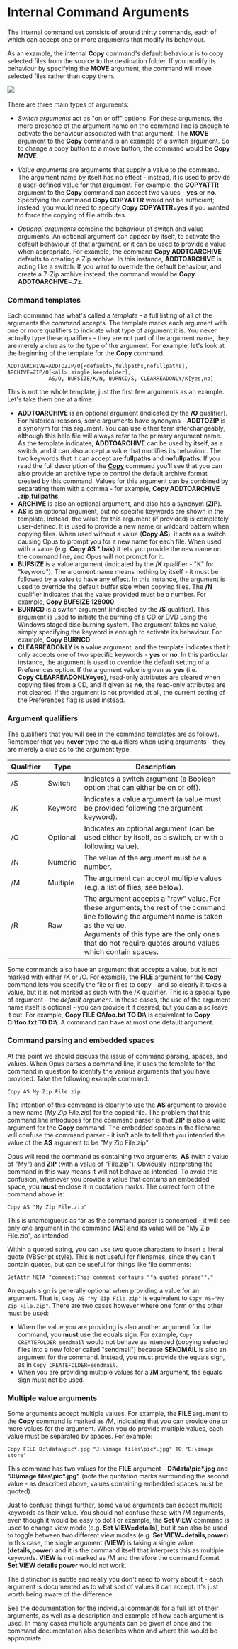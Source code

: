 # Internal Command Arguments

The internal command set consists of around thirty commands, each of which can accept one or more arguments that modify its behaviour.

As an example, the internal **Copy** command's default behaviour is to copy selected files from the source to the destination folder. If you modify its behaviour by specifying the **MOVE** argument, the command will move selected files rather than copy them.

![](/Manual/images/media/copy_vs_move.png) 

There are three main types of arguments:

- *Switch arguments* act as "on or off" options. For these arguments, the mere presence of the argument name on the command line is enough to activate the behaviour associated with that argument.
  The **MOVE** argument to the **Copy** command is an example of a switch argument. So to change a copy button to a move button, the command would be **Copy MOVE**.

- *Value arguments* are arguments that supply a value to the command. The argument name by itself has no effect - instead, it is used to provide a user-defined value for that argument.
  For example, the **COPYATTR** argument to the **Copy** command can accept two values - **yes** or **no**. Specifying the command **Copy COPYATTR** would not be sufficient; instead, you would need to specify **Copy COPYATTR=yes** if you wanted to force the copying of file attributes.

- *Optional arguments* combine the behaviour of switch and value arguments. An optional argument can appear by itself, to activate the default behaviour of that argument, or it can be used to provide a value when appropriate.
  For example, the command **Copy ADDTOARCHIVE** defaults to creating a Zip archive. In this instance, **ADDTOARCHIVE** is acting like a switch. If you want to override the default behaviour, and create a 7-Zip archive instead, the command would be **Copy ADDTOARCHIVE=.7z**. 

### Command templates

Each command has what's called a *template* - a full listing of all of the arguments the command accepts. The template marks each argument with one or more qualifiers to indicate what type of argument it is. You never actually type these qualifiers - they are not part of the argument name, they are merely a clue as to the type of the argument. For example, let's look at the beginning of the template for the **Copy** command.

    ADDTOARCHIVE=ADDTOZIP/O[<default>,fullpaths,nofullpaths], ARCHIVE=ZIP/O[<all>,single,keepfolder],
                 AS/O, BUFSIZE/K/N, BURNCD/S, CLEARREADONLY/K[yes,no]

This is not the whole template, just the first few arguments as an example. Let's take them one at a time:

- **ADDTOARCHIVE** is an optional argument (indicated by the **/O** qualifier). For historical reasons, some arguments have synonyms - **ADDTOZIP** is a synonym for this argument. You can use either term interchangeably, although this help file will always refer to the primary argument name. As the template indicates, **ADDTOARCHIVE** can be used by itself, as a switch, and it can also accept a value that modifies its behaviour. The two keywords that it can accept are **fullpaths** and **nofullpaths**. If you read the full description of the **[Copy](/Manual/reference/command_reference/internal_commands/copy.md)** command you'll see that you can also provide an archive type to control the default archive format created by this command. Values for this argument can be combined by separating them with a comma - for example, **Copy ADDTOARCHIVE .zip,fullpaths**.
- **ARCHIVE** is also an optional argument, and also has a synonym (**ZIP**).
- **AS** is an optional argument, but no specific keywords are shown in the template. Instead, the value for this argument (if provided) is completely user-defined. It is used to provide a new name or wildcard pattern when copying files. When used without a value (**Copy AS**), it acts as a switch causing Opus to prompt you for a new name for each file. When used with a value (e.g. **Copy AS \*.bak**) it lets you provide the new name on the command line, and Opus will not prompt for it.
- **BUFSIZE** is a value argument (indicated by the **/K** qualifier - "K" for "keyword"). The argument name means nothing by itself - it must be followed by a value to have any effect. In this instance, the argument is used to override the default buffer size when copying files. The **/N** qualifier indicates that the value provided must be a number. For example, **Copy BUFSIZE 128000**.
- **BURNCD** is a switch argument (indicated by the **/S** qualifier). This argument is used to initiate the burning of a CD or DVD using the Windows staged disc burning system. The argument takes no value, simply specifying the keyword is enough to activate its behaviour. For example, **Copy BURNCD**.
- **CLEARREADONLY** is a value argument, and the template indicates that it only accepts one of two specific keywords - **yes** or **no**. In this particular instance, the argument is used to override the default setting of a Preferences option. If the argument value is given as **yes** (i.e. **Copy CLEARREADONLY=yes**), read-only attributes are cleared when copying files from a CD, and if given as **no**, the read-only attributes are not cleared. If the argument is not provided at all, the current setting of the Preferences flag is used instead.

### Argument qualifiers

The qualifiers that you will see in the command templates are as follows. Remember that you **never** type the qualifiers when using arguments - they are merely a clue as to the argument type.

<table>
<thead>
<tr class="header">
<th>Qualifier</th>
<th>Type</th>
<th>Description</th>
</tr>
</thead>
<tbody>
<tr class="odd">
<td>/S</td>
<td>Switch</td>
<td>Indicates a switch argument (a Boolean option that can either be on or off).</td>
</tr>
<tr class="even">
<td>/K</td>
<td>Keyword</td>
<td>Indicates a value argument (a value must be provided following the argument keyword).</td>
</tr>
<tr class="odd">
<td>/O</td>
<td>Optional</td>
<td>Indicates an optional argument (can be used either by itself, as a switch, or with a following value).</td>
</tr>
<tr class="even">
<td>/N</td>
<td>Numeric</td>
<td>The value of the argument must be a number.</td>
</tr>
<tr class="odd">
<td>/M</td>
<td>Multiple</td>
<td>The argument can accept multiple values (e.g. a list of files; see below).</td>
</tr>
<tr class="even">
<td>/R</td>
<td>Raw</td>
<td>The argument accepts a "raw" value. For these arguments, the rest of the command line following the argument name is taken as the value.<br />
Arguments of this type are the only ones that do not require quotes around values which contain spaces.</td>
</tr>
</tbody>
</table>

Some commands also have an argument that accepts a value, but is not marked with either /K or /O. For example, the **FILE** argument for the **Copy** command lets you specify the file or files to copy - and so clearly it takes a value, but it is not marked as such with the /K qualifier. This is a special type of argument - the *default argument*. In these cases, the use of the argument name itself is optional - you can provide it if desired, but you can also leave it out. For example, **Copy FILE C:\foo.txt TO D:\\** is equivalent to **Copy C:\foo.txt TO D:\\**. A command can have at most one default argument.

### Command parsing and embedded spaces

At this point we should discuss the issue of command parsing, spaces, and values. When Opus parses a command line, it uses the template for the command in question to identify the various arguments that you have provided. Take the following example command:

`Copy AS My Zip File.zip`

The intention of this command is clearly to use the **AS** argument to provide a new name (*My Zip File.zip*) for the copied file. The problem that this command line introduces for the command parser is that **ZIP** is also a valid argument for the **Copy** command. The embedded spaces in the filename will confuse the command parser - it isn't able to tell that you intended the value of the **AS** argument to be "My Zip File.zip"

Opus will read the command as containing two arguments, **AS** (with a value of "My") and **ZIP** (with a value of "File.zip"). Obviously interpreting the command in this way means it will not behave as intended. To avoid this confusion, whenever you provide a value that contains an embedded space, you **must** enclose it in quotation marks. The correct form of the command above is:

`Copy AS "My Zip File.zip"`

This is unambiguous as far as the command parser is concerned - it will see only one argument in the command (**AS**) and its value will be "My Zip File.zip", as intended.

Within a quoted string, you can use two quote characters to insert a literal quote (VBScript style). This is not useful for filenames, since they can't contain quotes, but can be useful for things like file comments:

`SetAttr META "comment:This comment contains ""a quoted phrase""."`

An equals sign is generally optional when providing a value for an argument. That is, `Copy AS "My Zip File.zip"` is equivalent to `Copy AS="My Zip File.zip"`. There are two cases however where one form or the other must be used:

- When the value you are providing is also another argument for the command, you **must** use the equals sign. For example, `Copy CREATEFOLDER sendmail` would not behave as intended (copying selected files into a new folder called "sendmail") because **SENDMAIL** is also an argument for the command. Instead, you must provide the equals sign, as in `Copy CREATEFOLDER=sendmail`.
- When you are providing multiple values for a **/M** argument, the equals sign must not be used.

### Multiple value arguments

Some arguments accept multiple values. For example, the **FILE** argument to the **Copy** command is marked as /M, indicating that you can provide one or more values for the argument. When you do provide multiple values, each value must be separated by spaces. For example:

`Copy FILE D:\data\pic*.jpg "J:\image files\pic*.jpg" TO "E:\image store"`

This command has two values for the **FILE** argument - **D:\data\pic\*.jpg** and **"J:\image files\pic\*.jpg"** (note the quotation marks surrounding the second value - as described above, values containing embedded spaces must be quoted).

Just to confuse things further, some value arguments can accept multiple keywords as their value. You should not confuse these with /M arguments, even though it would be easy to do! For example, the **Set VIEW** command is used to change view mode (e.g. **Set VIEW=details**), but it can also be used to toggle between two different view modes (e.g. **Set VIEW=details,power**). In this case, the single argument (**VIEW**) is taking a single value (**details,power**) and it is the command itself that interprets this as multiple keywords. **VIEW** is not marked as /M and therefore the command format **Set VIEW details power** would not work.

The distinction is subtle and really you don't need to worry about it - each argument is documented as to what sort of values it can accept. It's just worth being aware of the difference.

See the documentation for the [individual commands](/Manual/reference/command_reference/internal_commands/README.md) for a full list of their arguments, as well as a description and example of how each argument is used. In many cases multiple arguments can be given at once and the command documentation also describes when and where this would be appropriate.
